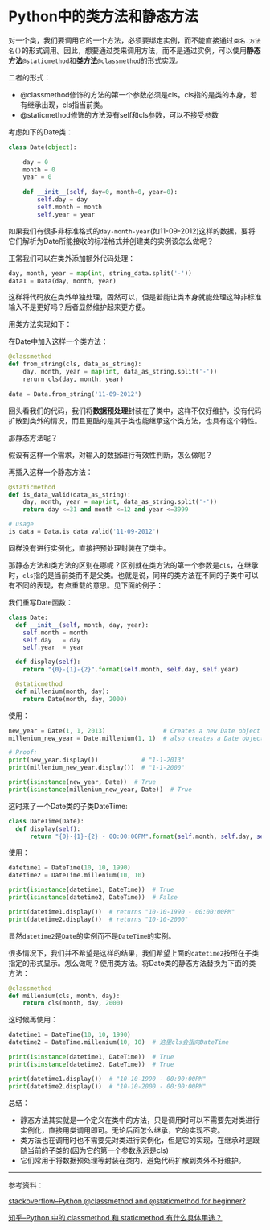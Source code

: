 # Python中的类方法和静态方法

对一个类，我们要调用它的一个方法，必须要绑定实例，而不能直接通过`类名.方法名()`的形式调用。因此，想要通过类来调用方法，而不是通过实例，可以使用**静态方法**`@staticmethod`和**类方法**`@classmethod`的形式实现。

二者的形式：

- @classmethod修饰的方法的第一个参数必须是cls。cls指的是类的本身，若有继承出现，cls指当前类。
- @staticmethod修饰的方法没有self和cls参数，可以不接受参数


考虑如下的Date类：

```python
class Date(object):
    
    day = 0
    month = 0
    year = 0
    
    def __init__(self, day=0, month=0, year=0):
        self.day = day
        self.month = month
        self.year = year
```

如果我们有很多非标准格式的`day-month-year`(如11-09-2012)这样的数据，要将它们解析为Date所能接收的标准格式并创建类的实例该怎么做呢？

正常我们可以在类外添加额外代码处理：

```Python
day, month, year = map(int, string_data.split('-'))
data1 = Data(day, month, year)
```

这样将代码放在类外单独处理，固然可以，但是若能让类本身就能处理这种非标准输入不是更好吗？后者显然维护起来更方便。

用类方法实现如下：

在Date中加入这样一个类方法：

```python
@classmethod
def from_string(cls, data_as_string):
    day, month, year = map(int, data_as_string.split('-'))
    rerurn cls(day, month, year)
    
data = Data.from_string('11-09-2012')
```

回头看我们的代码，我们将**数据预处理**封装在了类中，这样不仅好维护，没有代码扩散到类外的情况，而且更酷的是其子类也能继承这个类方法，也具有这个特性。

那静态方法呢？

假设有这样一个需求，对输入的数据进行有效性判断，怎么做呢？

再插入这样一个静态方法：

```python
@staticmethod
def is_data_valid(data_as_string):
    day, month, year = map(int, data_as_string.split('-'))
    return day <=31 and month <=12 and year <=3999

# usage
is_data = Data.is_data_valid('11-09-2012')
```

同样没有进行实例化，直接把预处理封装在了类中。

那静态方法和类方法的区别在哪呢？区别就在类方法的第一个参数是`cls`，在继承时，`cls`指的是当前类而不是父类。也就是说，同样的类方法在不同的子类中可以有不同的表现，有点重载的意思。见下面的例子：

我们重写Date函数：

```python
class Date:
  def __init__(self, month, day, year):
    self.month = month
    self.day   = day
    self.year  = year

  def display(self):
    return "{0}-{1}-{2}".format(self.month, self.day, self.year)

  @staticmethod
  def millenium(month, day):
    return Date(month, day, 2000)
```

使用：

```python
new_year = Date(1, 1, 2013)                # Creates a new Date object
millenium_new_year = Date.millenium(1, 1)  # also creates a Date object. 

# Proof:
print(new_year.display())            # "1-1-2013"
print(millenium_new_year.display())  # "1-1-2000"

print(isinstance(new_year, Date))  # True
print(isinstance(millenium_new_year, Date))  # True
```

这时来了一个Date类的子类DateTime:

```python
class DateTime(Date):
  def display(self):
      return "{0}-{1}-{2} - 00:00:00PM".format(self.month, self.day, self.year)
```

使用：

```python
datetime1 = DateTime(10, 10, 1990)
datetime2 = DateTime.millenium(10, 10)

print(isinstance(datetime1, DateTime))  # True
print(isinstance(datetime2, DateTime))  # False

print(datetime1.display())  # returns "10-10-1990 - 00:00:00PM"
print(datetime2.display())  # returns "10-10-2000"
```

显然`datetime2`是`Date`的实例而不是`DateTime`的实例。

很多情况下，我们并不希望是这样的结果，我们希望上面的`datetime2`按所在子类指定的形式显示。怎么做呢？使用类方法。将Date类的静态方法替换为下面的类方法：

```python
@classmethod
def millenium(cls, month, day):
    return cls(month, day, 2000)
```

这时候再使用：

```python
datetime1 = DateTime(10, 10, 1990)
datetime2 = DateTime.millenium(10, 10)  # 这里cls会指向DateTime

print(isinstance(datetime1, DateTime))  # True
print(isinstance(datetime2, DateTime))  # True

print(datetime1.display())  # "10-10-1990 - 00:00:00PM"
print(datetime2.display())  # "10-10-2000 - 00:00:00PM"
```

总结：

- 静态方法其实就是一个定义在类中的方法，只是调用时可以不需要先对类进行实例化，直接用类调用即可。无论后面怎么继承，它的实现不变。
- 类方法也在调用时也不需要先对类进行实例化，但是它的实现，在继承时是跟随当前的子类的(因为它的第一个参数永远是cls)
- 它们常用于将数据预处理等封装在类内，避免代码扩散到类外不好维护。

------

参考资料：

[stackoverflow–Python @classmethod and @staticmethod for beginner?](http://stackoverflow.com/questions/12179271/python-classmethod-and-staticmethod-for-beginner)

[知乎–Python 中的 classmethod 和 staticmethod 有什么具体用途？](https://www.zhihu.com/question/20021164)
